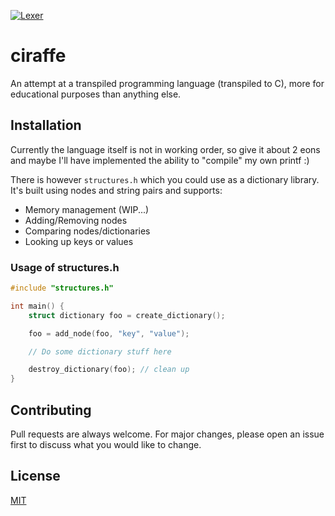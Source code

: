 [![Lexer](https://github.com/Z3R-0/ciraffe/actions/workflows/c-cpp.yml/badge.svg)](https://github.com/Z3R-0/ciraffe/actions/workflows/c-cpp.yml)
# ciraffe
An attempt at a transpiled programming language (transpiled to C), more for educational purposes than anything else.

## Installation
Currently the language itself is not in working order, so give it about 2 eons and maybe I'll have implemented the ability to "compile" my own printf :)

There is however ```structures.h``` which you could use as a dictionary library.
It's built using nodes and string pairs and supports:
* Memory management (WIP...)
* Adding/Removing nodes
* Comparing nodes/dictionaries
* Looking up keys or values

### Usage of structures.h
```c
#include "structures.h"

int main() {
    struct dictionary foo = create_dictionary();

    foo = add_node(foo, "key", "value");

    // Do some dictionary stuff here

    destroy_dictionary(foo); // clean up 
}
```

## Contributing
Pull requests are always welcome. For major changes, please open an issue first to discuss what you would like to change.

## License
[MIT](https://choosealicense.com/licenses/mit/)
